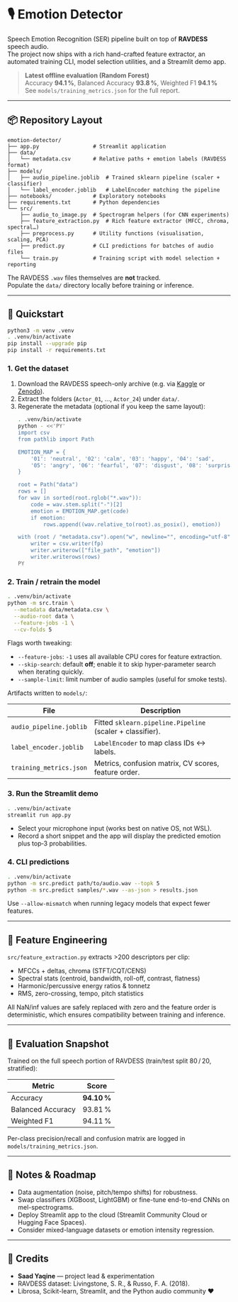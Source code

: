 # 🎙️ Emotion Detector

Speech Emotion Recognition (SER) pipeline built on top of **RAVDESS** speech audio.  
The project now ships with a rich hand-crafted feature extractor, an automated
training CLI, model selection utilities, and a Streamlit demo app.

> **Latest offline evaluation (Random Forest)**  
> Accuracy **94.1 %**, Balanced Accuracy **93.8 %**, Weighted F1 **94.1 %**  
> See `models/training_metrics.json` for the full report.

---

## 📦 Repository Layout

```
emotion-detector/
├── app.py                 # Streamlit application
├── data/
│   └── metadata.csv       # Relative paths + emotion labels (RAVDESS format)
├── models/
│   ├── audio_pipeline.joblib  # Trained sklearn pipeline (scaler + classifier)
│   └── label_encoder.joblib   # LabelEncoder matching the pipeline
├── notebooks/             # Exploratory notebooks
├── requirements.txt       # Python dependencies
└── src/
    ├── audio_to_image.py  # Spectrogram helpers (for CNN experiments)
    ├── feature_extraction.py  # Rich feature extractor (MFCC, chroma, spectral…)
    ├── preprocess.py      # Utility functions (visualisation, scaling, PCA)
    ├── predict.py         # CLI predictions for batches of audio files
    └── train.py           # Training script with model selection + reporting
```

The RAVDESS `.wav` files themselves are **not** tracked.  
Populate the `data/` directory locally before training or inference.

---

## 🚀 Quickstart

```bash
python3 -m venv .venv
. .venv/bin/activate
pip install --upgrade pip
pip install -r requirements.txt
```

### 1. Get the dataset

1. Download the RAVDESS speech-only archive (e.g. via [Kaggle](https://www.kaggle.com/datasets/uwrfkaggler/ravdess-emotional-speech-audio) or [Zenodo](https://zenodo.org/record/1188976)).
2. Extract the folders (`Actor_01`, …, `Actor_24`) under `data/`.
3. Regenerate the metadata (optional if you keep the same layout):
   ```bash
   . .venv/bin/activate
   python - <<'PY'
   import csv
   from pathlib import Path

   EMOTION_MAP = {
       '01': 'neutral', '02': 'calm', '03': 'happy', '04': 'sad',
       '05': 'angry', '06': 'fearful', '07': 'disgust', '08': 'surprised'
   }

   root = Path("data")
   rows = []
   for wav in sorted(root.rglob("*.wav")):
       code = wav.stem.split("-")[2]
       emotion = EMOTION_MAP.get(code)
       if emotion:
           rows.append((wav.relative_to(root).as_posix(), emotion))

   with (root / "metadata.csv").open("w", newline="", encoding="utf-8") as fp:
       writer = csv.writer(fp)
       writer.writerow(["file_path", "emotion"])
       writer.writerows(rows)
   PY
   ```

### 2. Train / retrain the model

```bash
. .venv/bin/activate
python -m src.train \
  --metadata data/metadata.csv \
  --audio-root data \
  --feature-jobs -1 \
  --cv-folds 5
```

Flags worth tweaking:

- `--feature-jobs`: `-1` uses all available CPU cores for feature extraction.
- `--skip-search`: default **off**; enable it to skip hyper-parameter search when iterating quickly.
- `--sample-limit`: limit number of audio samples (useful for smoke tests).

Artifacts written to `models/`:

| File | Description |
|------|-------------|
| `audio_pipeline.joblib` | Fitted `sklearn.pipeline.Pipeline` (scaler + classifier). |
| `label_encoder.joblib`  | `LabelEncoder` to map class IDs ↔ labels. |
| `training_metrics.json` | Metrics, confusion matrix, CV scores, feature order. |

### 3. Run the Streamlit demo

```bash
. .venv/bin/activate
streamlit run app.py
```

- Select your microphone input (works best on native OS, not WSL).
- Record a short snippet and the app will display the predicted emotion plus top‑3 probabilities.

### 4. CLI predictions

```bash
. .venv/bin/activate
python -m src.predict path/to/audio.wav --topk 5
python -m src.predict samples/*.wav --as-json > results.json
```

Use `--allow-mismatch` when running legacy models that expect fewer features.

---

## 🧠 Feature Engineering

`src/feature_extraction.py` extracts >200 descriptors per clip:

- MFCCs + deltas, chroma (STFT/CQT/CENS)
- Spectral stats (centroid, bandwidth, roll-off, contrast, flatness)
- Harmonic/percussive energy ratios & tonnetz
- RMS, zero-crossing, tempo, pitch statistics

All NaN/inf values are safely replaced with zero and the feature order is deterministic,
which ensures compatibility between training and inference.

---

## 🧪 Evaluation Snapshot

Trained on the full speech portion of RAVDESS (train/test split 80 / 20, stratified):

| Metric | Score |
|--------|-------|
| Accuracy | **94.10 %** |
| Balanced Accuracy | 93.81 % |
| Weighted F1 | 94.11 % |

Per-class precision/recall and confusion matrix are logged in `models/training_metrics.json`.

---

## 📝 Notes & Roadmap

- Data augmentation (noise, pitch/tempo shifts) for robustness.
- Swap classifiers (XGBoost, LightGBM) or fine-tune end-to-end CNNs on mel-spectrograms.
- Deploy Streamlit app to the cloud (Streamlit Community Cloud or Hugging Face Spaces).
- Consider mixed-language datasets or emotion intensity regression.

---

## 🙌 Credits

- **Saad Yaqine** — project lead & experimentation
- RAVDESS dataset: Livingstone, S. R., & Russo, F. A. (2018).  
- Librosa, Scikit-learn, Streamlit, and the Python audio community ❤️
